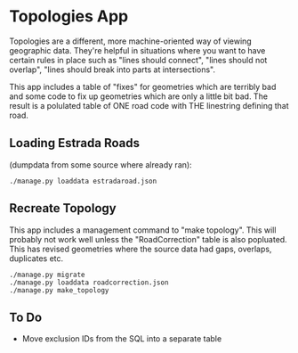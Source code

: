 # Topologies App

Topologies are a different, more machine-oriented way of viewing geographic data. They're helpful in situations where you want to have certain rules in place such as "lines should connect", "lines should not overlap", "lines should break into parts at intersections".

This app includes a table of "fixes" for geometries which are terribly bad and some code to fix up geometries which are only a little bit bad. The result is a polulated table of ONE road code with THE linestring defining that road.

## Loading Estrada Roads

(dumpdata from some source where already ran):

```
./manage.py loaddata estradaroad.json
```

## Recreate Topology

This app includes a management command to "make topology". This will probably not work well unless the "RoadCorrection" table is also popluated. This has revised geometries where the source data had gaps, overlaps, duplicates etc.

```
./manage.py migrate
./manage.py loaddata roadcorrection.json
./manage.py make_topology
```

## To Do

-   Move exclusion IDs from the SQL into a separate table
